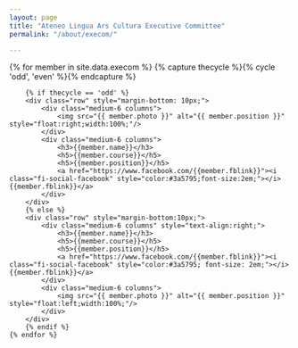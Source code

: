 ```yaml
---
layout: page
title: "Ateneo Lingua Ars Cultura Executive Committee"
permalink: "/about/execom/"

---
```


<div>
    {% for member in site.data.execom %}
        {% capture thecycle %}{% cycle 'odd', 'even' %}{% endcapture %}
        
        {% if thecycle == 'odd' %}
        <div class="row" style="margin-bottom: 10px;">
            <div class="medium-6 columns">
                <img src="{{ member.photo }}" alt="{{ member.position }}" style="float:right;width:100%;"/>
            </div>
            <div class="medium-6 columns">
                <h3>{{member.name}}</h3>
                <h5>{{member.course}}</h5>
                <h5>{{member.position}}</h5>
                <a href="https://www.facebook.com/{{member.fblink}}"><i class="fi-social-facebook" style="color:#3a5795;font-size:2em;"></i> {{member.fblink}}</a>
            </div>
        </div>
        {% else %}
        <div class="row" style="margin-bottom:10px;">
            <div class="medium-6 columns" style="text-align:right;">
                <h3>{{member.name}}</h3>
                <h5>{{member.course}}</h5>
                <h5>{{member.position}}</h5>
                <a href="https://www.facebook.com/{{member.fblink}}"><i class="fi-social-facebook" style="color:#3a5795; font-size: 2em;"></i> {{member.fblink}}</a>
            </div>
            <div class="medium-6 columns">
                <img src="{{ member.photo }}" alt="{{ member.position }}" style="float:left;width:100%;"/>
            </div>
        </div>
        {% endif %}
    {% endfor %}
</div>